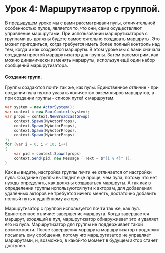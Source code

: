 # Урок 4: Маршрутиэатор с группой.

В предыдущем уроке мы с вами рассматривали пулы, отличительной особенностью пулов, является то, что они, сами осуществляют управление маршрутами. При использовании маршрутизаторов с группами вы должны будете самостоятельно создавать маршруты. Это может пригодиться, когда требуется иметь более полный контроль над тем, когда и как создаются маршруты. В этом уроке мы с вами сначала создадим простой маршрутизатор для группы. Затем рассмотрим, как можно динамически изменять маршруты, используя ещё один набор сообщений маршрутизатора.

#### Создание групп.

Группы создаются почти так же, как пулы. Единственное отличие - при создании пула нужно указать количество экземпляров маршрутов, а при создании группы - список путей к маршрутам.

```c#
var system = new ActorSystem();
var context = new RootContext(system);
var props = context.NewBroadcastGroup(
    context.Spawn(MyActorProps),
    context.Spawn(MyActorProps),
    context.Spawn(MyActorProps),
    context.Spawn(MyActorProps)
);
for (var i = 0; i < 10; i++)
{
    var pid = context.Spawn(props);
    context.Send(pid, new Message { Text = $"{i % 4}" });
}
```

Как вы видите, настройка группы почти не отличается от настройки пула. Создание группы выглядит ещё проще, чем пула, потому что нет нужды определять, как должны создаваться маршруты. А так как в определении группы используются пути к акторам, для добавления удалённых акторов не требуется ничего менять, достаточно добавить полный путь к удалённому актору:

Маршрутизатор с группой используется почти так же, как пул. Единственное отличие: завершение маршрута. Когда завершается маршрут, входящий в пул, маршрутизатор обнаруживает это и удаляет его из пула. Маршрутизатор для группы не поддерживает такой возможности. После завершения маршрута маршрутизатор продолжит посылать ему сообщения, потому что маршрутизатор не управляет маршрутами, и, возможно, в какой-то момент в будущем актор станет доступен.